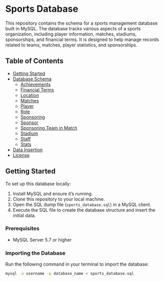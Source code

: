 # Sports Database

This repository contains the schema for a sports management database built in MySQL. The database tracks various aspects of a sports organization, including player information, matches, stadiums, sponsorships, and financial terms. It is designed to help manage records related to teams, matches, player statistics, and sponsorships.

## Table of Contents

- [Getting Started](#getting-started)
- [Database Schema](#database-schema)
  - [Achievements](#achievements)
  - [Financial Terms](#financial-terms)
  - [Location](#location)
  - [Matches](#matches)
  - [Player](#player)
  - [Role](#role)
  - [Sponsoring](#sponsoring)
  - [Sponsor](#sponsor)
  - [Sponsoring Team in Match](#sponsoring-team-in-match)
  - [Stadium](#stadium)
  - [Staff](#staff)
  - [Stats](#stats)
- [Data Insertion](#data-insertion)
- [License](#license)

## Getting Started

To set up this database locally:

1. Install MySQL and ensure it’s running.
2. Clone this repository to your local machine.
3. Open the SQL dump file (`sports_database.sql`) in a MySQL client.
4. Execute the SQL file to create the database structure and insert the initial data.

### Prerequisites

- MySQL Server 5.7 or higher

### Importing the Database

Run the following command in your terminal to import the database:

```bash
mysql -u username -p database_name < sports_database.sql
